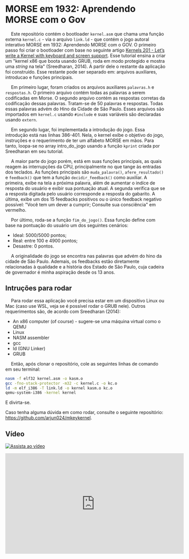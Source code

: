 # MORSE em 1932: Aprendendo MORSE com o Gov

&emsp; Este repositório contém o bootloader `kernel.asm` que chama uma função externa `kernel.c` - via o arquivo `link.ld` - que contém o jogo autoral interativo MORSE em 1932: Aprendendo MORSE com o GOV. O primeiro passo foi criar o bootloader com base no seguinte artigo [Kernels 201 - Let’s write a Kernel with keyboard and screen support](https://arjunsreedharan.org/post/99370248137/kernels-201-lets-write-a-kernel-with-keyboard). Esse tutorial ensina a criar um "kernel x86 que boota usando GRUB, roda em modo protegido e mostra uma _string_ na tela" (Sreedharan, 2014). A partir dele o restante da aplicação foi construído. Esse restante pode ser separado em: arquivos auxiliares, introducao e funções principais.  

&emsp; Em primeiro lugar, foram criados os arquivos auxiliares `palavras.h` e `respostas.h`. O primeiro arquivo contém todas as palavras a serem codificadas em Morse. O segundo arquivo contém as respostas corretas da codificação dessas palavras. Tratam-se de 50 palavras e respostas. Todas essas palavras advém do Hino da Cidade de São Paulo. Esses arquivos são importados em `kernel.c` usando `#include` e suas variáveis são declaradas usando `extern`.

&emsp; Em segundo lugar, foi implementada a introdução do jogo. Essa introdução está nas linhas 386-401. Nela, o kernel exibe o objetivo do jogo, instruções e o requerimento de ter um alfabeto MORSE em mãos. Para tanto, loopa-se no array intro_do_jogo usando a função `kprint` criada por Sreedharan em seu tutorial.

&emsp; A maior parte do jogo porém, está em suas funções principais, as quais reagem às interrupções da CPU, principalmente no que tange às entradas dos teclados. As funções principais são `muda_palavra()`, `afere_resultado()` e `feedback()` que tem a função `decidir_feedback()` como auxiliar. A primeira, exibe na tela a próxima palavra, além de aumentar o indíce de resposta do usuário e exibir sua pontuação atual. A segunda verifica que se a resposta digitada pelo usuário corresponde a resposta do gabarito. A última, exibe um dos 15 feedbacks positivos ou o único feedback negativo possível: "Você tem um dever a cumprir; Consulte sua consciência" em vermelho.

&emsp; Por último, roda-se a função `fim_do_jogo()`. Essa função define com base na pontuação do usuário um dos seguintes cenários:
- Ideal: 5000/5000 pontos;
- Real: entre 100 e 4900 pontos;
- Desastre: 0 pontos.

&emsp; A originalidade do jogo se encontra nas palavras que advém do hino da cidade de São Paulo. Ademais, os feedbacks estão diretamente relacionadas à qualidade e a história dos Estado de São Paulo, cuja cadeira de governador é minha aspiração desde os 13 anos.

## Intruções para rodar

&emsp; Para rodar essa aplicação você precisa estar em um dispositivo Linux ou Mac (caso use WSL, veja se é possível rodar o GRUB nele). Outros requerimentos são, de acordo com Sreedharan (2014):
* An x86 computer (of course) - sugere-se uma máquina virtual como o QEMU
* Linux
* NASM assembler
* gcc
* ld (GNU Linker)
* GRUB

&emsp; Então, após clonar o repositório, cole as seguintes linhas de comando em seu terminal:

```bash
nasm -f elf32 kernel.asm -o kasm.o
gcc -fno-stack-protector -m32 -c kernel.c -o kc.o
ld -m elf_i386 -T link.ld -o kernel kasm.o kc.o
qemu-system-i386 -kernel kernel
```

E divirta-se.

Caso tenha alguma dúvida em como rodar, consulte o seguinte repositório: https://github.com/arjun024/mkeykernel.

## Vídeo

[![Assista ao vídeo](https://img.youtube.com/vi/lPT-bcSRxD8/0.jpg)](https://www.youtube.com/watch?v=lPT-bcSRxD8)

<iframe width="560" height="315" src="https://www.youtube.com/embed/lPT-bcSRxD8?si=Ik5EG1JIrXTzohE9" title="YouTube video player" frameborder="0" allow="accelerometer; autoplay; clipboard-write; encrypted-media; gyroscope; picture-in-picture; web-share" referrerpolicy="strict-origin-when-cross-origin" allowfullscreen></iframe>




